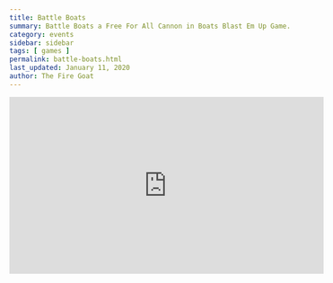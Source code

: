 ```yaml
---
title: Battle Boats
summary: Battle Boats a Free For All Cannon in Boats Blast Em Up Game. Simular but dumbed down version of pirates and theives or atlas . Lots to add like new ways to die and stuff.
category: events
sidebar: sidebar
tags: [ games ]
permalink: battle-boats.html
last_updated: January 11, 2020
author: The Fire Goat
---
```


<iframe width="560" height="315" src="https://www.youtube.com/embed/vrTbkp5G04Y" frameborder="0" allow="accelerometer; autoplay; encrypted-media; gyroscope; picture-in-picture" allowfullscreen></iframe>
